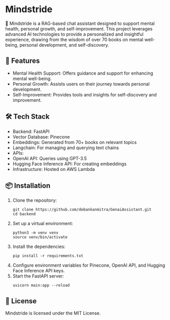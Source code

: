 # Mindstride
🌟 Mindstride is a RAG-based chat assistant designed to support mental health, personal growth, and self-improvement. This project leverages advanced AI technologies to provide a personalized and insightful experience, drawing from the wisdom of over 70 books on mental well-being, personal development, and self-discovery.

## 🚀 Features
- Mental Health Support: Offers guidance and support for enhancing mental well-being.
- Personal Growth: Assists users on their journey towards personal development.
- Self-Improvement: Provides tools and insights for self-discovery and improvement.

## 🛠️ Tech Stack
- Backend: FastAPI
- Vector Database: Pinecone
- Embeddings: Generated from 70+ books on relevant topics
- Langchain: For managing and querying text chains
- APIs:
 - OpenAI API: Queries using GPT-3.5
 - Hugging Face Inference API: For creating embeddings
- Infrastructure: Hosted on AWS Lambda

## 📦 Installation
1. Clone the repository:
   ```
   git clone https://github.com/debankanmitra/GenaiAssistant.git
   cd backend
   ```
3. Set up a virtual environment:
   ```
   python3 -m venv venv
   source venv/bin/activate
   ```
5. Install the dependencies:
   ```
   pip install -r requirements.txt
   ```
7. Configure environment variables for Pinecone, OpenAI API, and Hugging Face Inference API keys.
8. Start the FastAPI server:
   ```
   uvicorn main:app --reload
   ```

## 📄 License
Mindstride is licensed under the MIT License.
